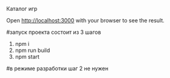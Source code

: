 Каталог игр

Open [http://localhost:3000](http://localhost:3000) with your browser to see the result.

#запуск проекта состоит из 3 шагов
1. npm i
2. npm run build
3. npm start

#в режиме разработки шаг 2 не нужен
